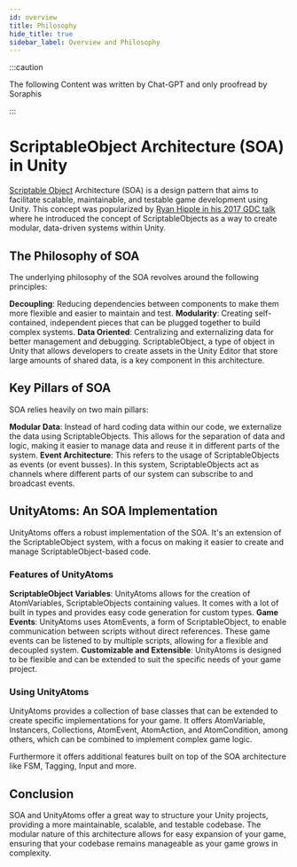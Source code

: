 ```yaml
---
id: overview
title: Philosophy
hide_title: true
sidebar_label: Overview and Philosophy
---
```


:::caution

The following Content was written by Chat-GPT and only proofread by Soraphis

:::

# ScriptableObject Architecture (SOA) in Unity
[Scriptable Object](https://docs.unity3d.com/Manual/class-ScriptableObject.html) Architecture (SOA) is a design pattern that aims to facilitate scalable, maintainable, and testable game development using Unity. This concept was popularized by [Ryan Hipple in his 2017 GDC talk](https://www.youtube.com/watch?v=raQ3iHhE_Kk) where he introduced the concept of ScriptableObjects as a way to create modular, data-driven systems within Unity.

## The Philosophy of SOA
The underlying philosophy of the SOA revolves around the following principles:

**Decoupling**: Reducing dependencies between components to make them more flexible and easier to maintain and test.
**Modularity**: Creating self-contained, independent pieces that can be plugged together to build complex systems.
**Data Oriented**: Centralizing and externalizing data for better management and debugging.
ScriptableObject, a type of object in Unity that allows developers to create assets in the Unity Editor that store large amounts of shared data, is a key component in this architecture.

## Key Pillars of SOA
SOA relies heavily on two main pillars:

**Modular Data**: Instead of hard coding data within our code, we externalize the data using ScriptableObjects. This allows for the separation of data and logic, making it easier to manage data and reuse it in different parts of the system.
**Event Architecture**: This refers to the usage of ScriptableObjects as events (or event busses). In this system, ScriptableObjects act as channels where different parts of our system can subscribe to and broadcast events.

## UnityAtoms: An SOA Implementation
UnityAtoms offers a robust implementation of the SOA. It's an extension of the ScriptableObject system, with a focus on making it easier to create and manage ScriptableObject-based code.

### Features of UnityAtoms

**ScriptableObject Variables**: UnityAtoms allows for the creation of AtomVariables, ScriptableObjects containing values. It comes with a lot of built in types and provides easy code generation for custom types.
**Game Events**: UnityAtoms uses AtomEvents, a form of ScriptableObject, to enable communication between scripts without direct references. These game events can be listened to by multiple scripts, allowing for a flexible and decoupled system.
**Customizable and Extensible**: UnityAtoms is designed to be flexible and can be extended to suit the specific needs of your game project.


### Using UnityAtoms
UnityAtoms provides a collection of base classes that can be extended to create specific implementations for your game. It offers AtomVariable, Instancers, Collections, AtomEvent, AtomAction, and AtomCondition, among others, which can be combined to implement complex game logic.

Furthermore it offers additional features built on top of the SOA architecture like FSM, Tagging, Input and more.

## Conclusion
SOA and UnityAtoms offer a great way to structure your Unity projects, providing a more maintainable, scalable, and testable codebase. The modular nature of this architecture allows for easy expansion of your game, ensuring that your codebase remains manageable as your game grows in complexity.